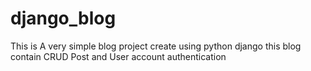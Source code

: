 # django_blog
This is A very simple blog project create using python django
this blog contain CRUD Post and User account authentication

